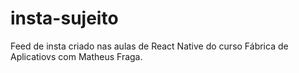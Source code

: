 # insta-sujeito
Feed de insta criado nas aulas de React Native do curso Fábrica de Aplicatiovs com Matheus Fraga.
